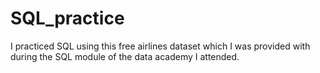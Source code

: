 # SQL_practice
I practiced SQL using this free airlines dataset
which I was provided with during the SQL module of the data academy I attended. 
